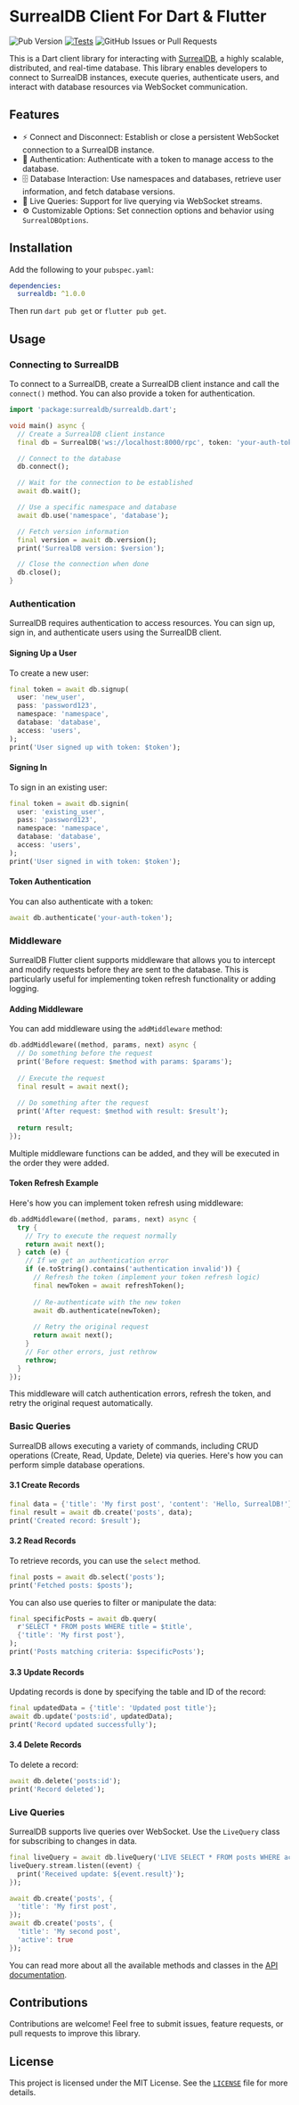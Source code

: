 # SurrealDB Client For Dart & Flutter

![Pub Version](https://img.shields.io/pub/v/surrealdb?logo=dart)
[![Tests](https://github.com/duhanbalci/surrealdb_flutter/actions/workflows/dart-test.yml/badge.svg?branch=main)](https://github.com/duhanbalci/surrealdb_flutter/actions/workflows/dart-test.yml)
![GitHub Issues or Pull Requests](https://img.shields.io/github/issues/duhanbalci/surrealdb_flutter?logo=github)

This is a Dart client library for interacting with [SurrealDB](https://surrealdb.com/docs/), a highly scalable, distributed, and real-time database. This library enables developers to connect to SurrealDB instances, execute queries, authenticate users, and interact with database resources via WebSocket communication.

## Features

- ⚡ Connect and Disconnect: Establish or close a persistent WebSocket connection to a SurrealDB instance.
- 🔐 Authentication: Authenticate with a token to manage access to the database.
- 🗄️ Database Interaction: Use namespaces and databases, retrieve user information, and fetch database versions.
- 🔄 Live Queries: Support for live querying via WebSocket streams.
- ⚙️ Customizable Options: Set connection options and behavior using `SurrealDBOptions`.

## Installation

Add the following to your `pubspec.yaml`:

```yaml
dependencies:
  surrealdb: ^1.0.0
```
Then run `dart pub get` or `flutter pub get`.

## Usage

### Connecting to SurrealDB

To connect to a SurrealDB, create a SurrealDB client instance and call the `connect()` method. You can also provide a token for authentication.

```dart
import 'package:surrealdb/surrealdb.dart';

void main() async {
  // Create a SurrealDB client instance
  final db = SurrealDB('ws://localhost:8000/rpc', token: 'your-auth-token');

  // Connect to the database
  db.connect();

  // Wait for the connection to be established
  await db.wait();

  // Use a specific namespace and database
  await db.use('namespace', 'database');

  // Fetch version information
  final version = await db.version();
  print('SurrealDB version: $version');

  // Close the connection when done
  db.close();
}
```

### Authentication

SurrealDB requires authentication to access resources. You can sign up, sign in, and authenticate users using the SurrealDB client.

#### Signing Up a User

To create a new user:

```dart
final token = await db.signup(
  user: 'new_user',
  pass: 'password123',
  namespace: 'namespace',
  database: 'database',
  access: 'users',
);
print('User signed up with token: $token');
```

#### Signing In

To sign in an existing user:

```dart
final token = await db.signin(
  user: 'existing_user', 
  pass: 'password123',
  namespace: 'namespace',
  database: 'database',
  access: 'users',
);
print('User signed in with token: $token');
```

#### Token Authentication

You can also authenticate with a token:

```dart
await db.authenticate('your-auth-token');
```

### Middleware

SurrealDB Flutter client supports middleware that allows you to intercept and modify requests before they are sent to the database. This is particularly useful for implementing token refresh functionality or adding logging.

#### Adding Middleware

You can add middleware using the `addMiddleware` method:

```dart
db.addMiddleware((method, params, next) async {
  // Do something before the request
  print('Before request: $method with params: $params');
  
  // Execute the request
  final result = await next();
  
  // Do something after the request
  print('After request: $method with result: $result');
  
  return result;
});
```

Multiple middleware functions can be added, and they will be executed in the order they were added.

#### Token Refresh Example

Here's how you can implement token refresh using middleware:

```dart
db.addMiddleware((method, params, next) async {
  try {
    // Try to execute the request normally
    return await next();
  } catch (e) {
    // If we get an authentication error
    if (e.toString().contains('authentication invalid')) {
      // Refresh the token (implement your token refresh logic)
      final newToken = await refreshToken(); 
      
      // Re-authenticate with the new token
      await db.authenticate(newToken);
      
      // Retry the original request
      return await next();
    }
    // For other errors, just rethrow
    rethrow;
  }
});
```

This middleware will catch authentication errors, refresh the token, and retry the original request automatically.

### Basic Queries

SurrealDB allows executing a variety of commands, including CRUD operations (Create, Read, Update, Delete) via queries. Here's how you can perform simple database operations.

#### 3.1 Create Records

```dart
final data = {'title': 'My first post', 'content': 'Hello, SurrealDB!'};
final result = await db.create('posts', data);
print('Created record: $result');
```

#### 3.2 Read Records

To retrieve records, you can use the `select` method.

```dart
final posts = await db.select('posts');
print('Fetched posts: $posts');
```

You can also use queries to filter or manipulate the data:

```dart
final specificPosts = await db.query(
  r'SELECT * FROM posts WHERE title = $title',
  {'title': 'My first post'},
);
print('Posts matching criteria: $specificPosts');
```

#### 3.3 Update Records

Updating records is done by specifying the table and ID of the record:

```dart
final updatedData = {'title': 'Updated post title'};
await db.update('posts:id', updatedData);
print('Record updated successfully');
```

#### 3.4 Delete Records

To delete a record:

```dart
await db.delete('posts:id');
print('Record deleted');
```

### Live Queries

SurrealDB supports live queries over WebSocket. Use the `LiveQuery` class for subscribing to changes in data.

```dart
final liveQuery = await db.liveQuery('LIVE SELECT * FROM posts WHERE active = true');
liveQuery.stream.listen((event) {
  print('Received update: ${event.result}');
});

await db.create('posts', {
  'title': 'My first post',
});
await db.create('posts', {
  'title': 'My second post',
  'active': true
});
```

You can read more about all the available methods and classes in the [API documentation](https://pub.dev/documentation/surrealdb/latest).

## Contributions

Contributions are welcome! Feel free to submit issues, feature requests, or pull requests to improve this library.

## License

This project is licensed under the MIT License. See the [`LICENSE`](https://github.com/duhanbalci/surrealdb_flutter/blob/main/LICENSE) file for more details.